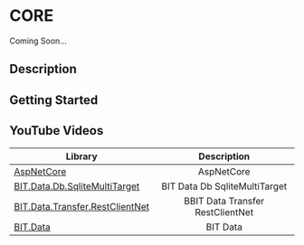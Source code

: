 # CORE

Coming Soon...

## Description

## Getting Started

## YouTube Videos

| Library        | Description   |
| ------------- |:-------------:| 
|[AspNetCore](https://github.com/egarim/BitFrameWorks/tree/master/src/Core/BIT.AspNetCore)                                        | AspNetCore|
|[BIT.Data.Db.SqliteMultiTarget](https://github.com/egarim/BitFrameWorks/tree/master/src/Core/BIT.Data.Db.SqliteMultiTarget)      | BIT Data Db SqliteMultiTarget|
|[BIT.Data.Transfer.RestClientNet](https://github.com/egarim/BitFrameWorks/tree/master/src/Core/BIT.Data.Transfer.RestClientNet)  | BBIT Data Transfer RestClientNet|
|[BIT.Data](https://github.com/egarim/BitFrameWorks/tree/master/src/Core/BIT.Data)                                                | BIT Data|

